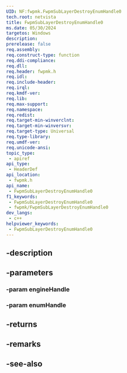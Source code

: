 ```yaml
---
UID: NF:fwpmk.FwpmSubLayerDestroyEnumHandle0
tech.root: netvista
title: FwpmSubLayerDestroyEnumHandle0
ms.date: 05/30/2024
targetos: Windows
description: 
prerelease: false
req.assembly: 
req.construct-type: function
req.ddi-compliance: 
req.dll: 
req.header: fwpmk.h
req.idl: 
req.include-header: 
req.irql: 
req.kmdf-ver: 
req.lib: 
req.max-support: 
req.namespace: 
req.redist: 
req.target-min-winverclnt: 
req.target-min-winversvr: 
req.target-type: Universal
req.type-library: 
req.umdf-ver: 
req.unicode-ansi: 
topic_type:
 - apiref
api_type:
 - HeaderDef
api_location:
 - fwpmk.h
api_name:
 - FwpmSubLayerDestroyEnumHandle0
f1_keywords:
 - FwpmSubLayerDestroyEnumHandle0
 - fwpmk/FwpmSubLayerDestroyEnumHandle0
dev_langs:
 - c++
helpviewer_keywords:
 - FwpmSubLayerDestroyEnumHandle0
---
```


## -description

## -parameters

### -param engineHandle

### -param enumHandle

## -returns

## -remarks

## -see-also

